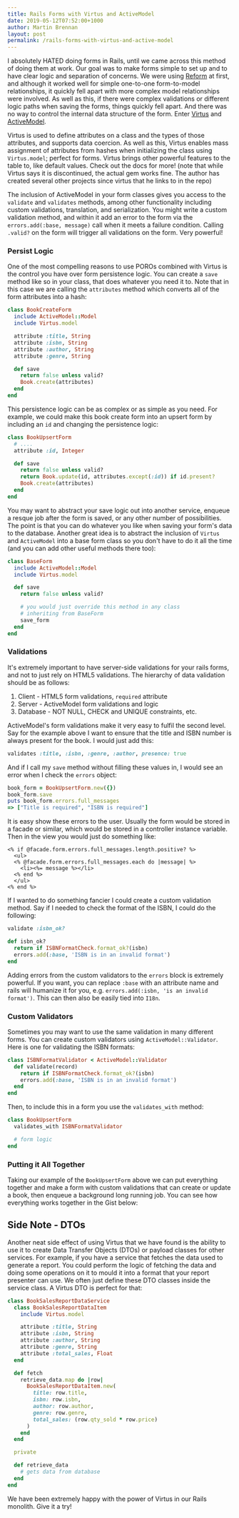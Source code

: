 ```yaml
---
title: Rails Forms with Virtus and ActiveModel
date: 2019-05-12T07:52:00+1000
author: Martin Brennan
layout: post
permalink: /rails-forms-with-virtus-and-active-model
---
```


I absolutely HATED doing forms in Rails, until we came across this method of doing them at work. Our goal was to make forms simple to set up and to have clear logic and separation of concerns. We were using [Reform](https://github.com/trailblazer/reform) at first, and although it worked well for simple one-to-one form-to-model relationships, it quickly fell apart with more complex model relationships were involved. As well as this, if there were complex validations or different logic paths when saving the forms, things quickly fell apart. And there was no way to control the internal data structure of the form. Enter [Virtus](https://github.com/solnic/virtus) and [ActiveModel](https://github.com/rails/rails/tree/master/activemodel).

<!--more-->

Virtus is used to define attributes on a class and the types of those attributes, and supports data coercion. As well as this, Virtus enables mass assignment of attributes from hashes when initializing the class using `Virtus.model`; perfect for forms. Virtus brings other powerful features to the table to, like default values. Check out the docs for more! (note that while Virtus says it is discontinued, the actual gem works fine. The author has created several other projects since virtus that he links to in the repo)

The inclusion of ActiveModel in your form classes gives you access to the `validate` and `validates` methods, among other functionality including custom validations, translation, and serialization. You might write a custom validation method, and within it add an error to the form via the `errors.add(:base, message)` call when it meets a failure condition. Calling `.valid?` on the form will trigger all validations on the form. Very powerful!

### Persist Logic

One of the most compelling reasons to use POROs combined with Virtus is the control you have over form persistence logic. You can create a `save` method like so in your class, that does whatever you need it to. Note that in this case we are calling the `attributes` method which converts all of the form attributes into a hash:

```ruby
class BookCreateForm
  include ActiveModel::Model
  include Virtus.model

  attribute :title, String
  attribute :isbn, String
  attribute :author, String
  attribute :genre, String

  def save
    return false unless valid?
    Book.create(attributes)
  end
end
```

This persistence logic can be as complex or as simple as you need. For example, we could make this book create form into an upsert form by including an `id` and changing the persistence logic:

```ruby
class BookUpsertForm
  # ....
  attribute :id, Integer

  def save
    return false unless valid?
    return Book.update(id, attributes.except(:id)) if id.present?
    Book.create(attributes)
  end
end
```

You may want to abstract your save logic out into another service, enqueue a resque job after the form is saved, or any other number of possibilities. The point is that you can do whatever you like when saving your form's data to the database. Another great idea is to abstract the inclusion of `Virtus` and `ActiveModel` into a base form class so you don't have to do it all the time (and you can add other useful methods there too):

```ruby
class BaseForm
  include ActiveModel::Model
  include Virtus.model

  def save
    return false unless valid?

    # you would just override this method in any class
    # inheriting from BaseForm
    save_form
  end
end
```

### Validations

It's extremely important to have server-side validations for your rails forms, and not to just rely on HTML5 validations. The hierarchy of data validation should be as follows:

1. Client   - HTML5 form validations, `required` attribute
2. Server   - ActiveModel form validations and logic
3. Database - NOT NULL, CHECK and UNIQUE constraints, etc.

ActiveModel's form validations make it very easy to fulfil the second level. Say for the example above I want to ensure that the title and ISBN number is always present for the book. I would just add this:

```ruby
validates :title, :isbn, :genre, :author, presence: true
```

And if I call my `save` method without filling these values in, I would see an error when I check the `errors` object:

```ruby
book_form = BookUpsertForm.new({})
book_form.save
puts book_form.errors.full_messages
=> ["Title is required", "ISBN is required"]
```

It is easy show these errors to the user. Usually the form would be stored in a facade or similar, which would be stored in a controller instance variable. Then in the view you would just do something like:

```erb
<% if @facade.form.errors.full_messages.length.positive? %>
  <ul>
  <% @facade.form.errors.full_messages.each do |message| %>
    <li><%= message %></li>
  <% end %>
  </ul>
<% end %>
```

If I wanted to do something fancier I could create a custom validation method. Say if I needed to check the format of the ISBN, I could do the following:

```ruby
validate :isbn_ok?

def isbn_ok?
  return if ISBNFormatCheck.format_ok?(isbn)
  errors.add(:base, 'ISBN is in an invalid format')
end
```

Adding errors from the custom validators to the `errors` block is extremely powerful. If you want, you can replace `:base` with an attribute name and rails will humanize it for you, e.g. `errors.add(:isbn, 'is an invalid format')`. This can then also be easily tied into `I18n`.

### Custom Validators

Sometimes you may want to use the same validation in many different forms. You can create custom validators using `ActiveModel::Validator`. Here is one for validating the ISBN formats:

```ruby
class ISBNFormatValidator < ActiveModel::Validator
  def validate(record)
    return if ISBNFormatCheck.format_ok?(isbn)
    errors.add(:base, 'ISBN is in an invalid format')
  end
end
```
Then, to include this in a form you use the `validates_with` method:

```ruby
class BookUpsertForm
  validates_with ISBNFormatValidator

  # form logic
end
```

### Putting it All Together

Taking our example of the `BookUpsertForm` above we can put everything together and make a form with custom validations that can create or update a book, then enqueue a background long running job. You can see how everything works together in the Gist below:

<script src="https://gist.github.com/martin-brennan/c6427d7d96c16c9b3d16f4a715ab4227.js"></script>

## Side Note - DTOs

Another neat side effect of using Virtus that we have found is the ability to use it to create Data Transfer Objects (DTOs) or payload classes for other services. For example, if you have a service that fetches the data used to generate a report. You could perform the logic of fetching the data and doing some operations on it to mould it into a format that your report presenter can use. We often just define these DTO classes inside the service class. A Virtus DTO is perfect for that:

```ruby
class BookSalesReportDataService
  class BookSalesReportDataItem
    include Virtus.model

    attribute :title, String
    attribute :isbn, String
    attribute :author, String
    attribute :genre, String
    attribute :total_sales, Float
  end

  def fetch
    retrieve_data.map do |row|
      BookSalesReportDataItem.new(
        title: row.title,
        isbn: row.isbn,
        author: row.author,
        genre: row.genre,
        total_sales: (row.qty_sold * row.price)
      )
    end
  end

  private

  def retrieve_data
    # gets data from database
  end
end
```

We have been extremely happy with the power of Virtus in our Rails monolith. Give it a try!